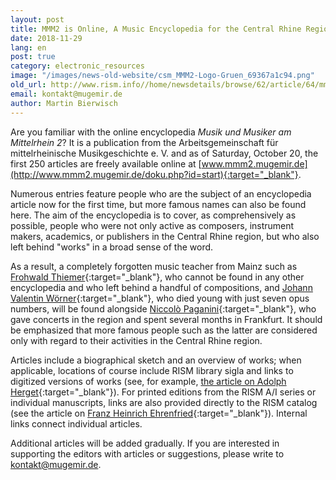```yaml
---
layout: post
title: MMM2 is Online, A Music Encyclopedia for the Central Rhine Region
date: 2018-11-29
lang: en
post: true
category: electronic_resources
image: "/images/news-old-website/csm_MMM2-Logo-Gruen_69367a1c94.png"
old_url: http://www.rism.info//home/newsdetails/browse/62/article/64/mmm2-is-online-a-music-encyclopedia-for-the-central-rhine-region.html
email: kontakt@mugemir.de
author: Martin Bierwisch
---
```


Are you familiar with the online encyclopedia _Musik und Musiker am Mittelrhein 2_? It is a publication from the Arbeitsgemeinschaft für mittelrheinische Musikgeschichte e. V. and as of Saturday, October 20, the first 250 articles are freely available online at [www.mmm2.mugemir.de](http://www.mmm2.mugemir.de/doku.php?id=start){:target="_blank"}.

Numerous entries feature people who are the subject of an encyclopedia article now for the first time, but more famous names can also be found here. The aim of the encyclopedia is to cover, as comprehensively as possible, people who were not only active as composers, instrument makers, academics, or publishers in the Central Rhine region, but who also left behind "works" in a broad sense of the word.

As a result, a completely forgotten music teacher from Mainz such as [Frohwald Thiemer](http://www.mmm2.mugemir.de/doku.php?id=thiemer){:target="_blank"}, who cannot be found in any other encyclopedia and who left behind a handful of compositions, and [Johann Valentin Wörner](http://www.mmm2.mugemir.de/doku.php?id=woerner){:target="_blank"}, who died young with just seven opus numbers, will be found alongside [Niccolò Paganini](http://www.mmm2.mugemir.de/doku.php?id=paganini){:target="_blank"}, who gave concerts in the region and spent several months in Frankfurt. It should be emphasized that more famous people such as the latter are considered only with regard to their activities in the Central Rhine region.

Articles include a biographical sketch and an overview of works; when applicable, locations of course include RISM library sigla and links to digitized versions of works (see, for example, [the article on Adolph Herget](http://www.mmm2.mugemir.de/doku.php?id=herget){:target="_blank"}). For printed editions from the RISM A/I series or individual manuscripts, links are also provided directly to the RISM catalog (see the article on [Franz Heinrich Ehrenfried](http://www.mmm2.mugemir.de/doku.php?id=ehrenfried){:target="_blank"}). Internal links connect individual articles.

Additional articles will be added gradually. If you are interested in supporting the editors with articles or suggestions, please write to [kontakt@mugemir.de](mailto:kontakt@mugemir.de).

